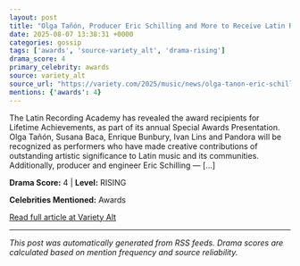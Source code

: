 ```yaml
---
layout: post
title: "Olga Tañón, Producer Eric Schilling and More to Receive Latin Recording Academy Special Awards"
date: 2025-08-07 13:38:31 +0000
categories: gossip
tags: ['awards', 'source-variety_alt', 'drama-rising']
drama_score: 4
primary_celebrity: awards
source: variety_alt
source_url: "https://variety.com/2025/music/news/olga-tanon-eric-schilling-latin-recording-academy-special-awards-1236481216/"
mentions: {'awards': 4}
---
```


The Latin Recording Academy has revealed the award recipients for Lifetime Achievements, as part of its annual Special Awards Presentation. Olga Tañón, Susana Baca, Enrique Bunbury, Ivan Lins and Pandora will be recognized as performers who have made creative contributions of outstanding artistic significance to Latin music and its communities. Additionally, producer and engineer Eric Schilling &#8212; [&#8230;]

**Drama Score:** 4 | **Level:** RISING

**Celebrities Mentioned:** Awards

[Read full article at Variety Alt](https://variety.com/2025/music/news/olga-tanon-eric-schilling-latin-recording-academy-special-awards-1236481216/)

---
*This post was automatically generated from RSS feeds. Drama scores are calculated based on mention frequency and source reliability.*
